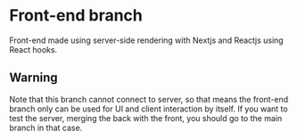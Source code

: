 # Front-end branch
Front-end made using server-side rendering with Nextjs and Reactjs using React hooks.

## Warning
Note that this branch cannot connect to server, so that means the front-end 
branch only can be used for UI and client interaction by itself. If you want to
test the server, merging the back with the front, you should go to the main branch in that case.

